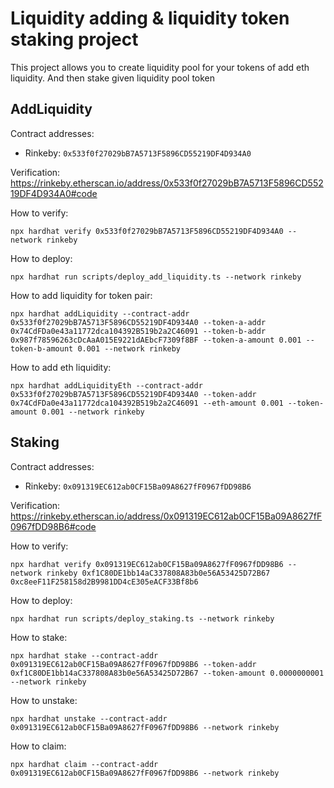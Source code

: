 # Liquidity adding & liquidity token staking project

This project allows you to create liquidity pool for your tokens of add eth liquidity. And then stake given liquidity pool token

## AddLiquidity
Contract addresses:
  - Rinkeby: `0x533f0f27029bB7A5713F5896CD55219DF4D934A0`

Verification: https://rinkeby.etherscan.io/address/0x533f0f27029bB7A5713F5896CD55219DF4D934A0#code

How to verify:
```shell
npx hardhat verify 0x533f0f27029bB7A5713F5896CD55219DF4D934A0 --network rinkeby
```

How to deploy:
```shell
npx hardhat run scripts/deploy_add_liquidity.ts --network rinkeby
```

How to add liquidity for token pair:
```shell
npx hardhat addLiquidity --contract-addr 0x533f0f27029bB7A5713F5896CD55219DF4D934A0 --token-a-addr 0x74CdFDa0e43a11772dca104392B519b2a2C46091 --token-b-addr 0x987f78596263cDcAaA015E9221dAEbcF7309f8BF --token-a-amount 0.001 --token-b-amount 0.001 --network rinkeby
```

How to add eth liquidity:
```shell
npx hardhat addLiquidityEth --contract-addr 0x533f0f27029bB7A5713F5896CD55219DF4D934A0 --token-addr 0x74CdFDa0e43a11772dca104392B519b2a2C46091 --eth-amount 0.001 --token-amount 0.001 --network rinkeby
```


## Staking
Contract addresses:
 - Rinkeby: `0x091319EC612ab0CF15Ba09A8627fF0967fDD98B6`

Verification: https://rinkeby.etherscan.io/address/0x091319EC612ab0CF15Ba09A8627fF0967fDD98B6#code

How to verify:
```shell
npx hardhat verify 0x091319EC612ab0CF15Ba09A8627fF0967fDD98B6 --network rinkeby 0xf1C80DE1bb14aC337808A83b0e56A53425D72B67 0xc8eeF11F258158d2B9981DD4cE305eACF33Bf8b6
```

How to deploy:
```shell
npx hardhat run scripts/deploy_staking.ts --network rinkeby
```

How to stake: 
```shell
npx hardhat stake --contract-addr 0x091319EC612ab0CF15Ba09A8627fF0967fDD98B6 --token-addr 0xf1C80DE1bb14aC337808A83b0e56A53425D72B67 --token-amount 0.0000000001 --network rinkeby
```

How to unstake: 
```shell
npx hardhat unstake --contract-addr 0x091319EC612ab0CF15Ba09A8627fF0967fDD98B6 --network rinkeby
```

How to claim: 
```shell
npx hardhat claim --contract-addr 0x091319EC612ab0CF15Ba09A8627fF0967fDD98B6 --network rinkeby
```